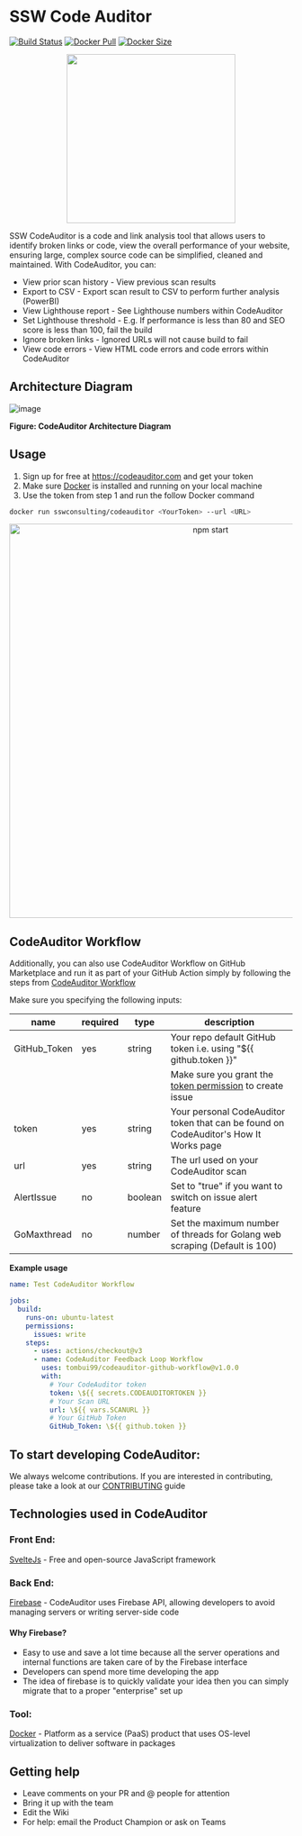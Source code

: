# SSW Code Auditor

[![Build Status](https://github.com/SSWConsulting/SSW.CodeAuditor/workflows/CI/badge.svg)](https://github.com/SSWConsulting/SSW.CodeAuditor/actions)
[![Docker Pull](https://badgen.net/docker/pulls/sswconsulting/codeauditor?icon=docker&label=pulls)](https://hub.docker.com/r/sswconsulting/codeauditor)
[![Docker Size](https://badgen.net/docker/size/sswconsulting/codeauditor/latest/amd64?icon=docker&label=size)](https://hub.docker.com/r/sswconsulting/codeauditor)

<p align='center'>
<img src="https://user-images.githubusercontent.com/67776356/90211512-3c539e00-de34-11ea-900c-ace63b13e387.png" width="300"/>
</p>

SSW CodeAuditor is a code and link analysis tool that allows users to identify broken links or code, view the overall performance of your website, ensuring large, complex source code can be simplified, cleaned and maintained. With CodeAuditor, you can:
  - View prior scan history - View previous scan results
  - Export to CSV - Export scan result to CSV to perform further analysis (PowerBI)
  - View Lighthouse report - See Lighthouse numbers within CodeAuditor
  - Set Lighthouse threshold - E.g. If performance is less than 80 and SEO score is less than 100, fail the build
  - Ignore broken links - Ignored URLs will not cause build to fail
  - View code errors - View HTML code errors and code errors within CodeAuditor

## Architecture Diagram
![image](https://github.com/SSWConsulting/SSW.CodeAuditor/assets/67776356/d588c0ab-52d9-44f7-ac6c-75eacf0c7437)

**Figure: CodeAuditor Architecture Diagram**

## Usage

1. Sign up for free at https://codeauditor.com and get your token
2. Make sure [Docker](https://docs.docker.com/desktop/) is installed and running on your local machine
3. Use the token from step 1 and run the follow Docker command
``` bash
docker run sswconsulting/codeauditor <YourToken> --url <URL>
```

<p align='center'>
<img src='https://user-images.githubusercontent.com/67776356/90726194-aa9cd280-e304-11ea-805c-d8780088d691.gif' width='700' alt='npm start' />
</p>

## CodeAuditor Workflow

Additionally, you can also use CodeAuditor Workflow on GitHub Marketplace and run it as part of your GitHub Action simply by following the steps from [CodeAuditor Workflow](https://github.com/marketplace/actions/codeauditor-workflow)

Make sure you specifying the following inputs:

| name         | required | type  | description |
| ------------ | ---      | ------ | ----------- |
| GitHub_Token        | yes      | string | Your repo default GitHub token i.e. using "\${{ github.token }}"
| | | | Make sure you grant the [token permission](https://docs.github.com/en/actions/using-jobs/assigning-permissions-to-jobs) to create issue
| token     | yes      | string | Your personal CodeAuditor token that can be found on CodeAuditor's How It Works page
| url       | yes      | string | The url used on your CodeAuditor scan
| AlertIssue       | no      | boolean | Set to "true" if you want to switch on issue alert feature
| GoMaxthread       | no      | number | Set the maximum number of threads for Golang web scraping (Default is 100)

**Example usage**

``` yml
name: Test CodeAuditor Workflow

jobs:
  build:
    runs-on: ubuntu-latest
    permissions: 
      issues: write
    steps:
      - uses: actions/checkout@v3
      - name: CodeAuditor Feedback Loop Workflow
        uses: tombui99/codeauditor-github-workflow@v1.0.0
        with:
          # Your CodeAuditor token
          token: \${{ secrets.CODEAUDITORTOKEN }}
          # Your Scan URL
          url: \${{ vars.SCANURL }}
          # Your GitHub Token
          GitHub_Token: \${{ github.token }}
```

## To start developing CodeAuditor:
We always welcome contributions. If you are interested in contributing, please take a look at our [CONTRIBUTING](./CONTRIBUTING.md) guide

## Technologies used in CodeAuditor

### Front End:
[SvelteJs](https://svelte.dev/) - Free and open-source JavaScript framework

### Back End:
[Firebase](https://firebase.google.com/) - CodeAuditor uses Firebase API, allowing developers to avoid managing servers or writing server-side code
#### Why Firebase?
- Easy to use and save a lot time because all the server operations and internal functions are taken care of by the Firebase interface 
- Developers can spend more time developing the app
- The idea of firebase is to quickly validate your idea then you can simply migrate that to a proper "enterprise" set up

### Tool:
[Docker](https://www.docker.com/) - Platform as a service (PaaS) product that uses OS-level virtualization to deliver software in packages

## Getting help
 - Leave comments on your PR and @ people for attention
 - Bring it up with the team
 - Edit the Wiki
 - For help: email the Product Champion or ask on Teams
